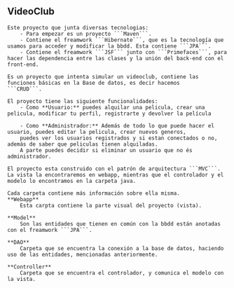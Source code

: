 ## VideoClub
    Este proyecto que junta diversas tecnologias:
        - Para empezar es un proyecto ```Maven```.
        - Contiene el freamwork ```Hibernate```, que es la tecnología que usamos para acceder y modificar la bbdd. Esta contiene ```JPA```.
        - Contiene el freamwork ```JSF``` junto con ```Primefaces```, para hacer las dependencia entre las clases y la unión del back-end con el front-end.
    
    Es un proyecto que intenta simular un videoclub, contiene las funciones básicas en la Base de datos, es decir hacemos 
    ```CRUD```.
    
    El proyecto tiene las siguiente funcionalidades: 
        - Como **Usuario:** puedes alquilar una pelicula, crear una pelicula, modificar tu perfil, registrarte y devolver la película
        
        - Como **Administrador:** Además de todo lo que puede hacer el usuario, puedes editar la pelicula, crear nuevos generos,
        puedes ver los usuarios registrados y si estan conectados o no, además de saber que peliculas tienen alquiladas.
        A parte puedes decidir si eliminar un usuario que no és administrador.
        
    El proyecto esta construido con el patrón de arquitectura ```MVC```. La vista la encontraremos en webapp, mientras que el controlador y el modelo lo encontramos en la carpeta java.
    
    Cada carpeta contiene más información sobre ella misma.
    **Webapp**
        Esta carpta contiene la parte visual del proyecto (vista). 
        
    **Model**
        Son las entidades que tienen en común con la bbdd están anotadas con el freamwork ```JPA```.
        
    **DAO**
        Carpeta que se encuentra la conexión a la base de datos, haciendo uso de las entidades, mencionadas anteriormente.
        
    **Controller**
        Carpeta que se encuentra el controlador, y comunica el modelo con la vista.
    
    